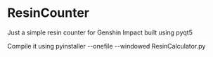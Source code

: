 # ResinCounter
Just a simple resin counter for Genshin Impact built using pyqt5

Compile it using pyinstaller --onefile --windowed ResinCalculator.py
